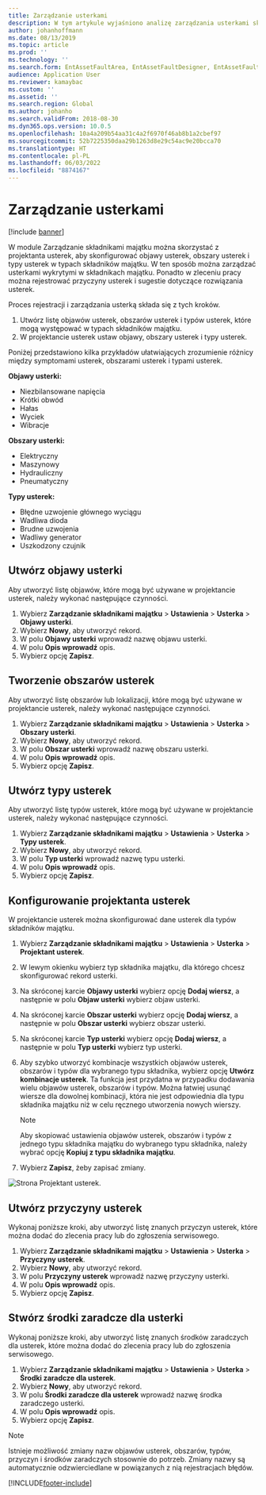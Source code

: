 ```yaml
---
title: Zarządzanie usterkami
description: W tym artykule wyjaśniono analizę zarządzania usterkami składników majątku w module Zarządzanie składnikami majątku.
author: johanhoffmann
ms.date: 08/13/2019
ms.topic: article
ms.prod: ''
ms.technology: ''
ms.search.form: EntAssetFaultArea, EntAssetFaultDesigner, EntAssetFaultCopyFromObjectType, EntAssetFaultRemedy, EntAssetObjectFaultRelationRequestInfoPart, EntAssetObjectFaultRelationWorkOrderInfoPart, EntAssetFaultCreateCombinations, EntAssetObjectFaultSymptom, EntAssetObjectFaultSymptomListPage, EntAssetFaultType, EntAssetFaultSymptom, EntAssetFaultCause
audience: Application User
ms.reviewer: kamaybac
ms.custom: ''
ms.assetid: ''
ms.search.region: Global
ms.author: johanho
ms.search.validFrom: 2018-08-30
ms.dyn365.ops.version: 10.0.5
ms.openlocfilehash: 10a4a209b54aa31c4a2f6970f46ab8b1a2cbef97
ms.sourcegitcommit: 52b7225350daa29b1263d8e29c54ac9e20bcca70
ms.translationtype: HT
ms.contentlocale: pl-PL
ms.lasthandoff: 06/03/2022
ms.locfileid: "8874167"
---
```

# <a name="fault-management"></a>Zarządzanie usterkami

[!include [banner](../../includes/banner.md)]

 

W module Zarządzanie składnikami majątku można skorzystać z projektanta usterek, aby skonfigurować objawy usterek, obszary usterek i typy usterek w typach składników majątku. W ten sposób można zarządzać usterkami wykrytymi w składnikach majątku. Ponadto w zleceniu pracy można rejestrować przyczyny usterek i sugestie dotyczące rozwiązania usterek.

Proces rejestracji i zarządzania usterką składa się z tych kroków.

1. Utwórz listę objawów usterek, obszarów usterek i typów usterek, które mogą występować w typach składników majątku.
2. W projektancie usterek ustaw objawy, obszary usterek i typy usterek.

Poniżej przedstawiono kilka przykładów ułatwiających zrozumienie różnicy między symptomami usterek, obszarami usterek i typami usterek.

**Objawy usterki:**

- Niezbilansowane napięcia
- Krótki obwód
- Hałas
- Wyciek
- Wibracje

**Obszary usterki:**

- Elektryczny
- Maszynowy
- Hydrauliczny
- Pneumatyczny

**Typy usterek:**

- Błędne uzwojenie głównego wyciągu
- Wadliwa dioda
- Brudne uzwojenia
- Wadliwy generator
- Uszkodzony czujnik

## <a name="create-fault-symptoms"></a>Utwórz objawy usterki

Aby utworzyć listę objawów, które mogą być używane w projektancie usterek, należy wykonać następujące czynności.

1. Wybierz **Zarządzanie składnikami majątku** \> **Ustawienia** \> **Usterka** \> **Objawy usterki**.
2. Wybierz **Nowy**, aby utworzyć rekord.
3. W polu **Objawy usterki** wprowadź nazwę objawu usterki.
4. W polu **Opis wprowadź** opis.
5. Wybierz opcję **Zapisz**.

## <a name="create-fault-areas"></a>Tworzenie obszarów usterek

Aby utworzyć listę obszarów lub lokalizacji, które mogą być używane w projektancie usterek, należy wykonać następujące czynności.

1. Wybierz **Zarządzanie składnikami majątku** \> **Ustawienia** \> **Usterka** \> **Obszary usterki**.
2. Wybierz **Nowy**, aby utworzyć rekord.
3. W polu **Obszar usterki** wprowadź nazwę obszaru usterki.
4. W polu **Opis wprowadź** opis.
5. Wybierz opcję **Zapisz**.

## <a name="create-fault-types"></a>Utwórz typy usterek

Aby utworzyć listę typów usterek, które mogą być używane w projektancie usterek, należy wykonać następujące czynności.

1. Wybierz **Zarządzanie składnikami majątku** \> **Ustawienia** \> **Usterka** \> **Typy usterek**.
2. Wybierz **Nowy**, aby utworzyć rekord.
3. W polu **Typ usterki** wprowadź nazwę typu usterki.
4. W polu **Opis wprowadź** opis.
5. Wybierz opcję **Zapisz**.

## <a name="set-up-the-fault-designer"></a>Konfigurowanie projektanta usterek

W projektancie usterek można skonfigurować dane usterek dla typów składników majątku.

1. Wybierz **Zarządzanie składnikami majątku** \> **Ustawienia** \> **Usterka** \> **Projektant usterek**.
2. W lewym okienku wybierz typ składnika majątku, dla którego chcesz skonfigurować rekord usterki.
3. Na skróconej karcie **Objawy usterki** wybierz opcję **Dodaj wiersz**, a następnie w polu **Objaw usterki** wybierz objaw usterki.
4. Na skróconej karcie **Obszar usterki** wybierz opcję **Dodaj wiersz**, a następnie w polu **Obszar usterki** wybierz obszar usterki.
5. Na skróconej karcie **Typ usterki** wybierz opcję **Dodaj wiersz**, a następnie w polu **Typ usterki** wybierz typ usterki.
6. Aby szybko utworzyć kombinacje wszystkich objawów usterek, obszarów i typów dla wybranego typu składnika, wybierz opcję **Utwórz kombinacje usterek**. Ta funkcja jest przydatna w przypadku dodawania wielu objawów usterek, obszarów i typów. Można łatwiej usunąć wiersze dla dowolnej kombinacji, która nie jest odpowiednia dla typu składnika majątku niż w celu ręcznego utworzenia nowych wierszy.

    > [!NOTE]
    > Aby skopiować ustawienia objawów usterek, obszarów i typów z jednego typu składnika majątku do wybranego typu składnika, należy wybrać opcję **Kopiuj z typu składnika majątku**.

7. Wybierz **Zapisz**, żeby zapisać zmiany.

![Strona Projektant usterek.](media/21-setup-for-work-orders.png)

## <a name="create-fault-causes"></a>Utwórz przyczyny usterek

Wykonaj poniższe kroki, aby utworzyć listę znanych przyczyn usterek, które można dodać do zlecenia pracy lub do zgłoszenia serwisowego.

1. Wybierz **Zarządzanie składnikami majątku** \> **Ustawienia** \> **Usterka** \> **Przyczyny usterek**.
2. Wybierz **Nowy**, aby utworzyć rekord.
3. W polu **Przyczyny usterek** wprowadź nazwę przyczyny usterki.
4. W polu **Opis wprowadź** opis.
5. Wybierz opcję **Zapisz**.

## <a name="create-fault-remedies"></a>Stwórz środki zaradcze dla usterki

Wykonaj poniższe kroki, aby utworzyć listę znanych środków zaradczych dla usterek, które można dodać do zlecenia pracy lub do zgłoszenia serwisowego.

1. Wybierz **Zarządzanie składnikami majątku** \> **Ustawienia** \> **Usterka** \> **Środki zaradcze dla usterek**.
2. Wybierz **Nowy**, aby utworzyć rekord.
3. W polu **Środki zaradcze dla usterek** wprowadź nazwę środka zaradczego usterki.
4. W polu **Opis wprowadź** opis.
5. Wybierz opcję **Zapisz**.

> [!NOTE]
> Istnieje możliwość zmiany nazw objawów usterek, obszarów, typów, przyczyn i środków zaradczych stosownie do potrzeb. Zmiany nazwy są automatycznie odzwierciedlane w powiązanych z nią rejestracjach błędów.


[!INCLUDE[footer-include](../../../includes/footer-banner.md)]